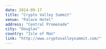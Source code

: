 ```yaml
---
date: 2014-09-17
title: "Crypto Valley Summit"
venue: "Palace Hotel"
address: "Central Promenade"
city: "Douglas"
country: "Isle of Man"
link: "http://www.cryptovalleysummit.com/"
---
```

